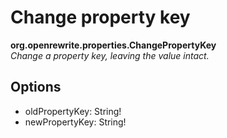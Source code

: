 # Change property key

**org.openrewrite.properties.ChangePropertyKey**  
_Change a property key, leaving the value intact._

## Options

* oldPropertyKey: String!
* newPropertyKey: String!

